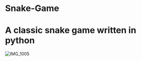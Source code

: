 # Snake-Game
# A classic snake game written in python
![IMG_1005](https://github.com/mervesaltik/Snake-Game/assets/137791187/96cc7756-bf3d-4512-9843-86fcf7262ca4)
                                                                                                                                        
